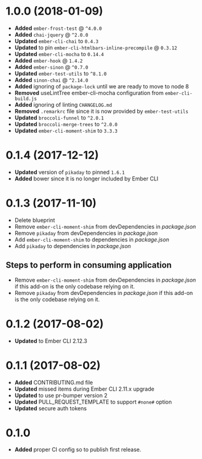 # 1.0.0 (2018-01-09)
* **Added** `ember-frost-test` @ `^4.0.0`
* **Added** `chai-jquery` @ `^2.0.0`
* **Updated** `ember-cli-chai` to `0.4.3`
* **Updated** to pin `ember-cli-htmlbars-inline-precompile` @ `0.3.12`
* **Updated** `ember-cli-mocha` to `0.14.4`
* **Added** `ember-hook` @ `1.4.2`
* **Added** `ember-sinon` @ `^0.7.0`
* **Updated** `ember-test-utils` to `^8.1.0`
* **Added** `sinon-chai` @ `^2.14.0`
* **Added** ignoring of `package-lock` until we are ready to move to node 8
* **Removed** useLintTree ember-cli-mocha configuration from `ember-cli-build.js`
* **Added** ignoring of linting `CHANGELOG.md`
* **Removed** `.remarkrc` file since it is now provided by `ember-test-utils`
* **Updated** `broccoli-funnel` to `^2.0.1`
* **Updated** `broccoli-merge-trees` to `^2.0.0`
* **Updated** `ember-cli-moment-shim` to `3.3.3`

# 0.1.4 (2017-12-12)
* **Updated** version of `pikaday` to pinned `1.6.1`
* **Added** bower since it is no longer included by Ember CLI

# 0.1.3 (2017-11-10)
* Delete blueprint
* Remove `ember-cli-moment-shim` from devDependencies in _package.json_
* Remove `pikaday` from devDependencies in _package.json_
* Add `ember-cli-moment-shim` to dependencies in _package.json_
* Add `pikaday` to dependencies in _package.json_

## Steps to perform in consuming application

* Remove `ember-cli-moment-shim` from devDependencies in _package.json_ if this add-on is the only codebase relying on it.
* Remove `pikaday` from devDependencies in _package.json_ if this add-on is the only codebase relying on it.

# 0.1.2 (2017-08-02)
* **Updated** to Ember CLI 2.12.3


# 0.1.1 (2017-08-02)
* **Added** CONTRIBUTING.md file
* **Updated** missed items during Ember CLI 2.11.x upgrade
* **Updated** to use pr-bumper version 2
* **Updated** PULL_REQUEST_TEMPLATE to support `#none#` option
* **Updated** secure auth tokens


# 0.1.0

* **Added** proper CI config so to publish first release.

